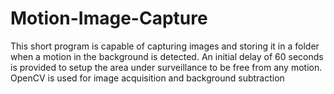# Motion-Image-Capture
This short program is capable of capturing images and storing it in a folder when a motion in the background is detected. 
An initial delay of 60 seconds is provided to setup the area under surveillance to be free from any motion.
OpenCV is used for image acquisition and background subtraction
